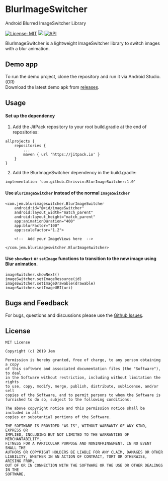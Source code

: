 # BlurImageSwitcher
Android Blurred ImageSwitcher Library

 [![License: MIT](https://img.shields.io/badge/License-MIT-silver.svg)](https://opensource.org/licenses/MIT) [![](https://jitpack.io/v/Chrisvin/BlurImageSwitcher.svg)](https://jitpack.io/#Chrisvin/BlurImageSwitcher) [![API](https://img.shields.io/badge/API-21%2B-blue.svg?style=flat)](https://android-arsenal.com/api?level=21) 

BlurImageSwitcher is a lightweight ImageSwitcher library to switch images with a blur animation.

## Demo app
To run the demo project, clone the repository and run it via Android Studio. 
</br>(OR)
</br>Download the latest demo apk from [releases](https://github.com/Chrisvin/BlurImageSwitcher/releases).

## Usage
#### Set up the dependency
1. Add the JitPack repository to your root build.gradle at the end of repositories:
```
allprojects {
	repositories {
		...
		maven { url 'https://jitpack.io' }
	}
}
```
2. Add the BlurImageSwitcher dependency in the build.gradle:
```
implementation 'com.github.Chrisvin:BlurImageSwitcher:1.0'
```

#### Use `BlurImageSwitcher` instead of the normal `ImageSwitcher`
```
<com.jem.blurimageswitcher.BlurImageSwitcher
    android:id="@+id/imageSwitcher"
    android:layout_width="match_parent"
    android:layout_height="match_parent"
    app:animationDuration="400"
    app:blurFactor="100"
    app:scaleFactor="1.2">

    <!--  Add your ImageViews here  -->

</com.jem.blurimageswitcher.BlurImageSwitcher>
```

#### Use `showNext` or `setImage` functions to transition to the new image using Blur animation.
```
imageSwitcher.showNext()
imageSwitcher.setImageResource(id)
imageSwitcher.setImageDrawable(drawable)
imageSwitcher.setImageURI(uri)
```

## Bugs and Feedback
For bugs, questions and discussions please use the [Github Issues](https://github.com/Chrisvin/BlurImageSwitcher/issues).

## License
```
MIT License

Copyright (c) 2019 Jem

Permission is hereby granted, free of charge, to any person obtaining a copy
of this software and associated documentation files (the "Software"), to deal
in the Software without restriction, including without limitation the rights
to use, copy, modify, merge, publish, distribute, sublicense, and/or sell
copies of the Software, and to permit persons to whom the Software is
furnished to do so, subject to the following conditions:

The above copyright notice and this permission notice shall be included in all
copies or substantial portions of the Software.

THE SOFTWARE IS PROVIDED "AS IS", WITHOUT WARRANTY OF ANY KIND, EXPRESS OR
IMPLIED, INCLUDING BUT NOT LIMITED TO THE WARRANTIES OF MERCHANTABILITY,
FITNESS FOR A PARTICULAR PURPOSE AND NONINFRINGEMENT. IN NO EVENT SHALL THE
AUTHORS OR COPYRIGHT HOLDERS BE LIABLE FOR ANY CLAIM, DAMAGES OR OTHER
LIABILITY, WHETHER IN AN ACTION OF CONTRACT, TORT OR OTHERWISE, ARISING FROM,
OUT OF OR IN CONNECTION WITH THE SOFTWARE OR THE USE OR OTHER DEALINGS IN THE
SOFTWARE.
```
